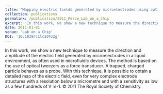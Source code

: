 ```yaml
---
title: "Mapping electric fields generated by microelectrodes using optically trapped charged microspheres"
collection: publications
permalink: /publication/2011_Pesce_Lab_on_a_Chip
excerpt: 'In this work, we show a new technique to measure the direction and amplitude of the electric field generated by microelectrodes in a liquid environment, as often used in microfluidic devices. The method is based on the use of optical tweezers as a force transducer. A trapped, charged particle behaves as a probe. With this technique, it is possible to obtain a detailed map of the electric field, even for very complex electrode structures with a resolution below a micrometre and with a sensitivity as low as a few hundreds of V m-1. © 2011 The Royal Society of Chemistry.'
date: 2011-01-01
venue: 'Lab on a Chip'
DOI: '10.1039/c1lc20432g'
---
```

In this work, we show a new technique to measure the direction and amplitude of the electric field generated by microelectrodes in a liquid environment, as often used in microfluidic devices. The method is based on the use of optical tweezers as a force transducer. A trapped, charged particle behaves as a probe. With this technique, it is possible to obtain a detailed map of the electric field, even for very complex electrode structures with a resolution below a micrometre and with a sensitivity as low as a few hundreds of V m-1. © 2011 The Royal Society of Chemistry.
